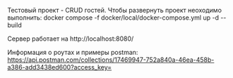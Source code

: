 Тестовый проект - CRUD гостей.
Чтобы развернуть проект неоходимо выполнить: docker compose -f docker/local/docker-compose.yml up -d --build

Сервер работает на http://localhost:8080/

Информация о роутах и примеры postman:
https://api.postman.com/collections/17469947-752a840a-46ea-458b-a386-add3438ed600?access_key=<postman-key>
